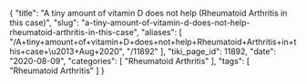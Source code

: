 {
    "title": "A tiny amount of vitamin D does not help (Rheumatoid Arthritis in this case)",
    "slug": "a-tiny-amount-of-vitamin-d-does-not-help-rheumatoid-arthritis-in-this-case",
    "aliases": [
        "/A+tiny+amount+of+vitamin+D+does+not+help+Rheumatoid+Arthritis+in+this+case+\u2013+Aug+2020",
        "/11892"
    ],
    "tiki_page_id": 11892,
    "date": "2020-08-09",
    "categories": [
        "Rheumatoid Arthritis"
    ],
    "tags": [
        "Rheumatoid Arthritis"
    ]
}